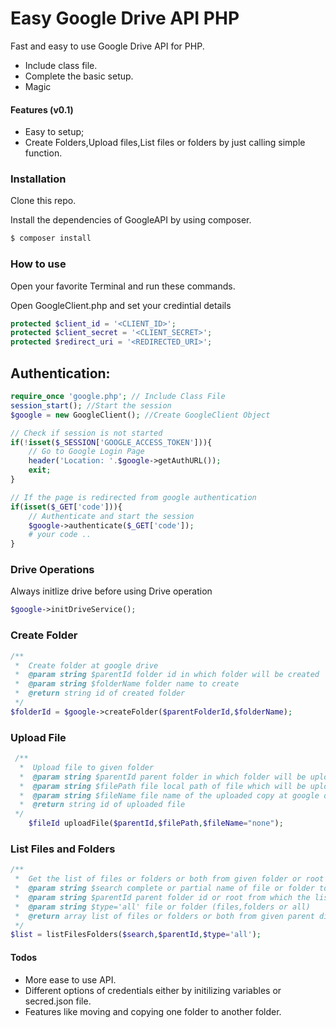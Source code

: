 # Easy Google Drive API PHP   



Fast and easy to use Google Drive API for PHP.

  - Include class file.
  - Complete the basic setup.
  - Magic

#### Features (v0.1)

  - Easy to setup;
  - Create Folders,Upload files,List files or folders by just calling simple function.


### Installation

Clone this repo.

Install the dependencies of GoogleAPI by using composer.

```sh
$ composer install
```

### How to use

Open your favorite Terminal and run these commands.

Open GoogleClient.php and set your credintial details
```php
protected $client_id = '<CLIENT_ID>';
protected $client_secret = '<CLIENT_SECRET>';
protected $redirect_uri = '<REDIRECTED_URI>';
```

## Authentication:

```php
require_once 'google.php'; // Include Class File
session_start(); //Start the session
$google = new GoogleClient(); //Create GoogleClient Object

// Check if session is not started
if(!isset($_SESSION['GOOGLE_ACCESS_TOKEN'])){ 
    // Go to Google Login Page
	header('Location: '.$google->getAuthURL());
	exit;
}

// If the page is redirected from google authentication
if(isset($_GET['code'])){
    // Authenticate and start the session
	$google->authenticate($_GET['code']);
	# your code ..
}
```
### Drive Operations


Always initlize drive before using Drive operation
```php
$google->initDriveService();
```

### Create Folder
```php
/**
 *  Create folder at google drive
 *  @param string $parentId folder id in which folder will be created
 *  @param string $folderName folder name to create
 *  @return string id of created folder
 */
$folderId = $google->createFolder($parentFolderId,$folderName);
```

### Upload File
```php
 /**
  *  Upload file to given folder
  *  @param string $parentId parent folder in which folder will be upload
  *  @param string $filePath file local path of file which will be upload
  *  @param string $fileName file name of the uploaded copy at google drive
  *  @return string id of uploaded file
 */
    $fileId uploadFile($parentId,$filePath,$fileName="none");
```
### List Files and Folders

```php
/**
 *  Get the list of files or folders or both from given folder or root
 *  @param string $search complete or partial name of file or folder to search
 *  @param string $parentId parent folder id or root from which the list of files or folders or both will be generated
 *  @param string $type='all' file or folder (files,folders or all)
 *  @return array list of files or folders or both from given parent directory
 */
$list = listFilesFolders($search,$parentId,$type='all');
```


#### Todos
  - More ease to use API.
  - Different options of credentials either by initilizing variables or secred.json file.
  - Features like moving and copying one folder to another folder.

